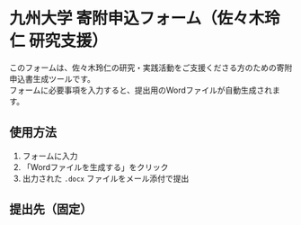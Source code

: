 # 九州大学 寄附申込フォーム（佐々木玲仁 研究支援）

このフォームは、佐々木玲仁の研究・実践活動をご支援くださる方のための寄附申込書生成ツールです。  
フォームに必要事項を入力すると、提出用のWordファイルが自動生成されます。

## 使用方法

1. フォームに入力
2. 「Wordファイルを生成する」をクリック
3. 出力された `.docx` ファイルをメール添付で提出

## 提出先（固定）

